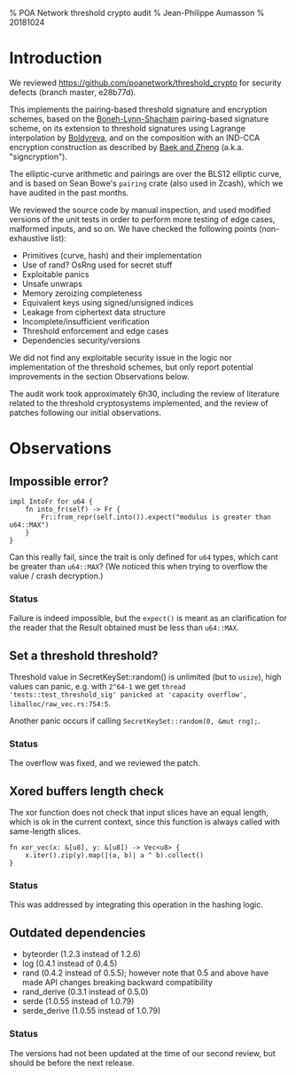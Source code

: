 % POA Network threshold crypto audit
% Jean-Philippe Aumasson
% 20181024

# Introduction

We reviewed <https://github.com/poanetwork/threshold_crypto> for security defects (branch master, e28b77d).

This implements the pairing-based threshold signature and encryption schemes, based on the [Boneh-Lynn-Shacham](https://www.iacr.org/archive/asiacrypt2001/22480516.pdf) pairing-based signature scheme, on its extension to threshold signatures using Lagrange interpolation by [Boldyreva](https://eprint.iacr.org/2002/118.pdf), and on the composition with an IND-CCA encryption construction as described by [Baek and Zheng](http://citeseerx.ist.psu.edu/viewdoc/download?doi=10.1.1.119.1717&rep=rep1&type=pdf) (a.k.a. "signcryption").

The elliptic-curve arithmetic and pairings are over the BLS12 elliptic curve, and is based on Sean Bowe's `pairing` crate (also used in Zcash), which we have audited in the past months.

We reviewed the source code by manual inspection, and used modified versions of the unit tests in order to perform more testing of edge cases, malformed inputs, and so on. 
We have checked the following points (non-exhaustive list):

* Primitives (curve, hash) and their implementation
* Use of rand? OsRng used for secret stuff
* Exploitable panics
* Unsafe unwraps
* Memory zeroizing completeness
* Equivalent keys using signed/unsigned indices
* Leakage from ciphertext data structure
* Incomplete/insufficient verification
* Threshold enforcement and edge cases
* Dependencies security/versions

We did not find any exploitable security issue in the logic nor implementation of the threshold schemes, but only report potential improvements in the section Observations below.

The audit work took approximately 6h30, including the review of
literature related to the threshold cryptosystems implemented, and the
review of patches following our initial observations.

# Observations

## Impossible error?

```
impl IntoFr for u64 {
    fn into_fr(self) -> Fr {
        Fr::from_repr(self.into()).expect("modulus is greater than u64::MAX")
    }
}
```
Can this really fail, since the trait is only defined for `u64` types, which cant be greater than `u64::MAX`?
(We noticed this when trying to overflow the value / crash decryption.)

### Status

Failure is indeed impossible, but the `expect()` is meant as an
clarification for the reader that the Result obtained must be less than
`u64::MAX`.

## Set a threshold threshold?

Threshold value in SecretKeySet::random() is unlimited (but to `usize`), high values can panic,
e.g. with `2^64-1` we get `thread 'tests::test_threshold_sig' panicked at 'capacity overflow', liballoc/raw_vec.rs:754:5`.

Another panic occurs if calling `SecretKeySet::random(0, &mut rng);`.

### Status

The overflow was fixed, and we reviewed the patch.

## Xored buffers length check

The xor function does not check that input slices have an equal length, which is ok in the current context, since this function is always called with same-length slices.

```
fn xor_vec(x: &[u8], y: &[u8]) -> Vec<u8> {
    x.iter().zip(y).map(|(a, b)| a ^ b).collect()
}
```

### Status

This was addressed by integrating this operation in the hashing logic.

## Outdated dependencies

* byteorder (1.2.3 instead of 1.2.6)
* log (0.4.1 instead of 0.4.5)
* rand (0.4.2 instead of 0.5.5); however note that 0.5 and above have made API changes breaking backward compatibility
* rand_derive (0.3.1 instead of 0.5.0)
* serde (1.0.55 instead of 1.0.79)
* serde_derive (1.0.55 instead of 1.0.79)

### Status

The versions had not been updated at the time of our second review, but
should be before the next release.


